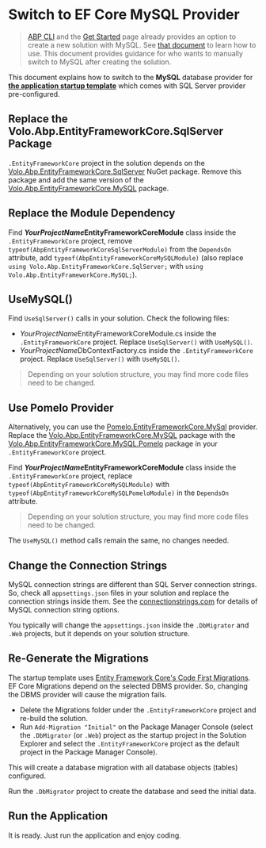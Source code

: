 # Switch to EF Core MySQL Provider

> [ABP CLI](../../../cli/index.md) and the [Get Started](https://abp.io/get-started) page already provides an option to create a new solution with MySQL. See [that document](./other-dbms.md) to learn how to use. This document provides guidance for who wants to manually switch to MySQL after creating the solution.

This document explains how to switch to the **MySQL** database provider for **[the application startup template](../../../solution-templates/layered-web-application/index.md)** which comes with SQL Server provider pre-configured.

## Replace the Volo.Abp.EntityFrameworkCore.SqlServer Package

`.EntityFrameworkCore` project in the solution depends on the [Volo.Abp.EntityFrameworkCore.SqlServer](https://www.nuget.org/packages/Volo.Abp.EntityFrameworkCore.SqlServer) NuGet package. Remove this package and add the same version of the [Volo.Abp.EntityFrameworkCore.MySQL](https://www.nuget.org/packages/Volo.Abp.EntityFrameworkCore.MySQL) package.

## Replace the Module Dependency

Find ***YourProjectName*EntityFrameworkCoreModule** class inside the `.EntityFrameworkCore` project, remove `typeof(AbpEntityFrameworkCoreSqlServerModule)` from the `DependsOn` attribute, add `typeof(AbpEntityFrameworkCoreMySQLModule)` (also replace `using Volo.Abp.EntityFrameworkCore.SqlServer;` with `using Volo.Abp.EntityFrameworkCore.MySQL;`).

## UseMySQL()

Find `UseSqlServer()` calls in your solution. Check the following files:

* *YourProjectName*EntityFrameworkCoreModule.cs inside the `.EntityFrameworkCore` project. Replace `UseSqlServer()` with `UseMySQL()`.
* *YourProjectName*DbContextFactory.cs inside the `.EntityFrameworkCore` project. Replace `UseSqlServer()` with `UseMySQL()`.

> Depending on your solution structure, you may find more code files need to be changed.

## Use Pomelo Provider

Alternatively, you can use the [Pomelo.EntityFrameworkCore.MySql](https://www.nuget.org/packages/Pomelo.EntityFrameworkCore.MySql) provider. Replace the [Volo.Abp.EntityFrameworkCore.MySQL](https://www.nuget.org/packages/Volo.Abp.EntityFrameworkCore.MySQL) package with the [Volo.Abp.EntityFrameworkCore.MySQL.Pomelo](https://www.nuget.org/packages/Volo.Abp.EntityFrameworkCore.MySQL.Pomelo) package in your `.EntityFrameworkCore` project.

Find ***YourProjectName*EntityFrameworkCoreModule** class inside the `.EntityFrameworkCore` project, replace `typeof(AbpEntityFrameworkCoreMySQLModule)` with `typeof(AbpEntityFrameworkCoreMySQLPomeloModule)` in the `DependsOn` attribute.

> Depending on your solution structure, you may find more code files need to be changed.

The `UseMySQL()` method calls remain the same, no changes needed.

## Change the Connection Strings

MySQL connection strings are different than SQL Server connection strings. So, check all `appsettings.json` files in your solution and replace the connection strings inside them. See the [connectionstrings.com](https://www.connectionstrings.com/mysql) for details of MySQL connection string options.

You typically will change the `appsettings.json` inside the `.DbMigrator` and `.Web` projects, but it depends on your solution structure.

## Re-Generate the Migrations

The startup template uses [Entity Framework Core's Code First Migrations](https://docs.microsoft.com/en-us/ef/core/managing-schemas/migrations/). EF Core Migrations depend on the selected DBMS provider. So, changing the DBMS provider will cause the migration fails.

* Delete the Migrations folder under the `.EntityFrameworkCore` project and re-build the solution.
* Run `Add-Migration "Initial"` on the Package Manager Console (select the `.DbMigrator`  (or `.Web`) project as the startup project in the Solution Explorer and select the `.EntityFrameworkCore` project as the default project in the Package Manager Console).

This will create a database migration with all database objects (tables) configured.

Run the `.DbMigrator` project to create the database and seed the initial data.

## Run the Application

It is ready. Just run the application and enjoy coding.

